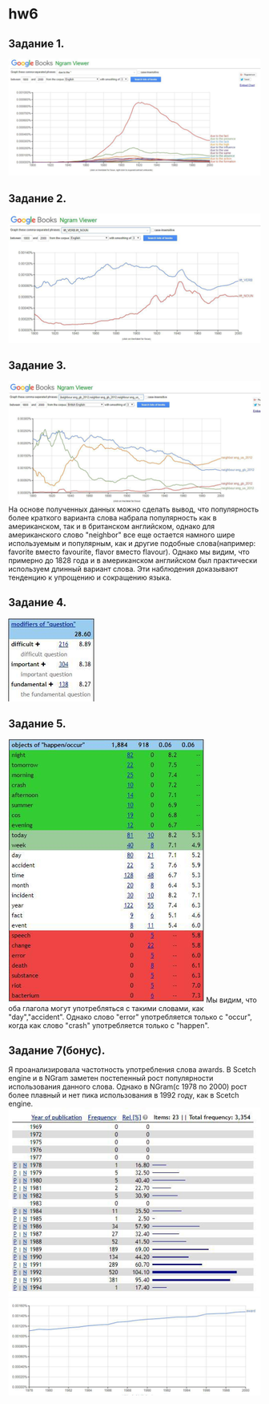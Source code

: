 # hw6
## Задание 1. 
![Alt text](https://github.com/uliagusevaa123/hw6/blob/master/photo_2018-04-08_12-59-28.jpg)  
## Задание 2. 
![Alt text](https://github.com/uliagusevaa123/hw6/blob/master/photo_2018-04-08_13-24-19.jpg)
## Задание 3. 
![Alt text](https://github.com/uliagusevaa123/hw6/blob/master/photo_2018-04-08_13-47-35.jpg) 
На основе полученных данных можно сделать вывод, что популярность более краткого варианта слова набрала популярность как в американском, так и в британском английском, однако для американского слово "neighbor" все еще остается намного шире используемым и популярным, как и другие подобные слова(например: favorite вместо favourite, flavor вместо flavour). Однако мы видим, что примерно до 1828 года и в американском английском был практически используем длинный вариант слова. Эти наблюдения доказывают тенденцию к упрощению и сокращению языка. 
## Задание 4. 
![Alt text](https://github.com/uliagusevaa123/hw6/blob/master/photo_2018-04-08_23-38-26.jpg) 
## Задание 5. 
![Alt text](https://github.com/uliagusevaa123/hw6/blob/master/photo_2018-04-09_00-30-32.jpg) 
Мы видим, что оба глагола могут употребляться с такими словами, как "day","accident". Однако слово "error" употребляется только с "occur", когда как слово "crash" употребляется только с "happen". 
## Задание 7(бонус). 
Я проанализировала частотность употребления слова awards. В Scetch engine и в NGram заметен постепенный рост популярности использования данного слова. Однако в NGram(с 1978 по 2000) рост более плавный и нет пика использования в 1992 году, как в Scetch engine.
![Alt text](https://github.com/uliagusevaa123/hw6/blob/master/photo_2018-04-09_00-51-44.jpg) 
![Alt text](https://github.com/uliagusevaa123/hw6/blob/master/photo_2018-04-09_00-42-50.jpg)
